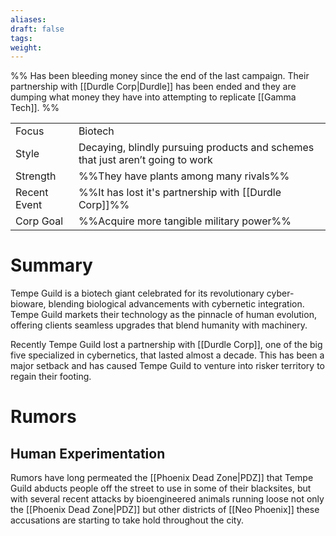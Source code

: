```yaml
---
aliases: 
draft: false
tags: 
weight:
---
```

%%
Has been bleeding money since the end of the last campaign.
Their partnership with [[Durdle Corp|Durdle]] has been ended and they are dumping what money they have into attempting to replicate [[Gamma Tech]].
%%

|                                          |                                                                                |
| ---------------------------------------- | ------------------------------------------------------------------------------ |
| <span class="leftTH">Focus</span>        | Biotech                                                                        |
| <span class="leftTH">Style</span>        | Decaying, blindly pursuing products and schemes that just aren’t going to work |
| <span class="leftTH">Strength</span>     | %%They have plants among many rivals%%                                         |
| <span class="leftTH">Recent Event</span> | %%It has lost it's partnership with [[Durdle Corp]]%%                          |
| <span class="leftTH">Corp Goal</span>    | %%Acquire more tangible military power%%                                       |

# Summary

Tempe Guild is a biotech giant celebrated for its revolutionary cyber-bioware, blending biological advancements with cybernetic integration. Tempe Guild markets their technology as the pinnacle of human evolution, offering clients seamless upgrades that blend humanity with machinery.

Recently Tempe Guild lost a partnership with [[Durdle Corp]], one of the big five specialized in cybernetics, that lasted almost a decade. This has been a major setback and has caused Tempe Guild to venture into risker territory to regain their footing.

# Rumors
## Human Experimentation
Rumors have long permeated the [[Phoenix Dead Zone|PDZ]] that Tempe Guild abducts people off the street to use in some of their blacksites, but with several recent attacks by bioengineered animals running loose not only the [[Phoenix Dead Zone|PDZ]] but other districts of [[Neo Phoenix]] these accusations are starting to take hold throughout the city.